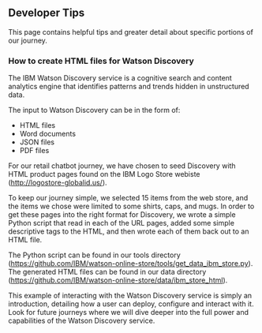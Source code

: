 ## Developer Tips

This page contains helpful tips and greater detail about specific portions of our journey.


### How to create HTML files for Watson Discovery

The IBM Watson Discovery service is a cognitive search and content analytics engine that identifies patterns and trends hidden in unstructured data.

The input to Watson Discovery can be in the form of:
* HTML files
* Word documents
* JSON files
* PDF files

For our retail chatbot journey, we have chosen to seed Discovery with HTML product pages found on the IBM Logo Store webiste (http://logostore-globalid.us/).

To keep our journey simple, we selected 15 items from the web store, and the items we chose were limited to some shirts, caps, and mugs. In order to get these pages into the right format for Discovery, we wrote a simple Python script that read in each of the URL pages, added some simple descriptive tags to the HTML, and then wrote each of them back out to an HTML file.

The Python script can be found in our tools directory (https://github.com/IBM/watson-online-store/tools/get_data_ibm_store.py).
The generated HTML files can be found in our data directory (https://github.com/IBM/watson-online-store/data/ibm_store_html).

This example of interacting with the Watson Discovery service is simply an introduction, detailing how a user can deploy, configure and interact with it. Look for future journeys where we will dive deeper into the full power and capabilities of the Watson Discovery service. 
